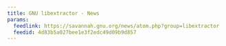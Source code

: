 ```yaml
---
title: GNU libextractor - News
params:
  feedlink: https://savannah.gnu.org/news/atom.php?group=libextractor
  feedid: 4d83b5a027bee1e3f2edc49d09b9d857
---
```

